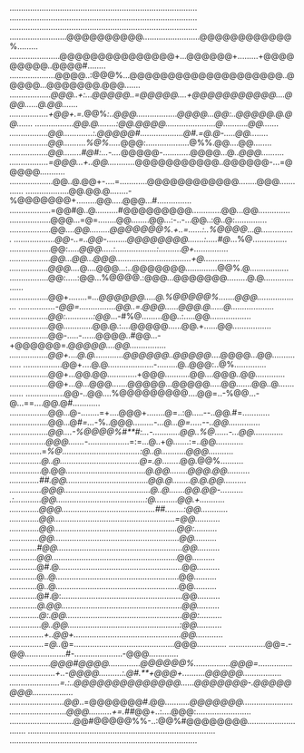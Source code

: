 

..................................................................................
..................................................................................
..................................................................................
.........................@@@@@@@@@@.........................@@@@@@@@@@@@%.........
......................@@@@@@@@@@@@@@@+...@@@@@@+.........+@@@@@@@@@..@@@@#........
....................@@@@..:@@@%...@@@@@@@@@@@@@@@@@@@@..@@@@@...@@@@@@@.@@@.......
..................*@@@..+:...@@@@@..=@@@@@....+@@@@@@@@@@@....@@@......@.@@.......
.................+@@+.=.*@@%*:..@@@..................@@@@...@@:..@@@@@.@.@@.......
.................@@.@........:@@.@@@@......................@*..........*.@@.......
.................@@.............:.@@@@@#...................@#.=@.@-.....@@........
.................@@..........%@%.....*@@@:...................@%%.@@....@@*........
.................@@........#@#:...-....*@@@@@-............@@@@...@*..@@@..........
.................=@@@...+..@@............*@@@@@@@@@@@..@@@@@@-...=@@@@@...........
...................@@..@.@@+-....=............@@@@@@@@@@@@........@@@.............
...................@@.@@.@........-%@@@@@@@+.........@@.....@@@...#...............
..................=@@#@..@..........#@@@@@@@@@.............@@*.*..@@..............
..................@@@...=@=........@@........@@...:-..-...@@..:@..@:..............
..................@@*....@@.........@@@@@@@%.+..=......:..%@@@@...@...............
..................@@-..=..@@-.........@@@@@@@@.......:.....#@*...%@...............
..................@@:..*...@@@.....:..................:..........@+...............
..................@@...@@...@@@.................................+@................
.................@@@....*@....@@@...:..@@@@@@@..............@@%.@.................
.................@@:.....:@@...%@@@@.:@@@...@@@@@@@.........@.@...................
.................@@+........=*...@@@@@@.....@.%@@@@@%.......@@@...................
................-@@=................@@..=.@@@......@@@.@......@...................
.................@@:............:@@*...-#%@.........@@..:.....@@..................
.................@@.............@@.@.:....@@@@@......@@.+......@@.................
.................@@-.....-......@@@@..#@@...-+@@@@@@=.@*@@@@....@@................
.................@@+....@.@.............@@@@@@..@@@@@*....@@@@...@@...............
.................@@+....@.@....................-.........@..@@@:..@%..............
.................@@+...@@.@@.............+@@@...........@@....@@@..@@.............
.................@@+...@...@@@.......@@@@@...@@@@@.....@@.......@@..@.............
.................@@-..@@....%@@@@@@@@@....@@=..-%@@...-@...==....@@.@#............
.................@@...@-........=+....@@@+........@=..:@.....--..@@.#=............
.................@@...@#*=...-*%..@@@*.........-...@...@=.....--..@@..............
.................@@....-%@@@@%#**#:...-............@@..%@......-...@@.............
................@@@.......-*..................=:=...@..+@.......:=..@@............
..............=*%@..................................:@..@...........@@@...........
..............@..@...................................@=.@*........@@.@@%..........
..............@.@@...................................*@.@@........@@@.@@..........
.............##.@@....................................@@.@........@.@.@@..........
..............@@@......................................@..@.......@@.@@-..........
.:............@@.......................................:@..........@@.+...........
.............@@@.........................................##........:@@............
.............@@.....................................................=@@...........
.............@@......................................................@@:..........
.............@@.......................................................@@..........
............#@@.......................................................@@..........
............@@.*......................................................@@..........
............@#.@......................................................@@..........
............@..@......................................................@@..........
............@..@......................................................@@..........
............@#.@:.....................................................@@..........
............*@.@@.....................................................@@..........
.............@:.@@...................................................@@:..........
..............@..@@.................................................:@@...........
...............+..@@+...............................................@@............
...............=@..*@=............................................@@@.............
................@@=.-@@..................#-.....................-@@@*.............
..................@@@#@@@@..............@@@@@@%................@@@=...............
....................+..-@@@@..........:.@#.**+@@@+..........@@@@@.................
......................=.:..@@@@@@@@@@@@@@......@@@@@@@-.@@@@@@@@..................
........................@@*..=@@@@@@@#.@@..........*.@@@@@@@......................
.........................@@@..........+=.##*@@+..:....@@@:........................
............................@@#@@@@@%%-..:@@%#@@@@@@@@............................
..................................................................................
..................................................................................


